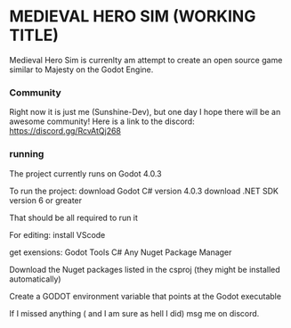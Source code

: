 
# MEDIEVAL HERO SIM (WORKING TITLE)
Medieval Hero Sim is currenlty am attempt to create an open source game similar to Majesty on the Godot Engine.

### Community
Right now it is just me (Sunshine-Dev), but one day I hope there will be an awesome community!
Here is a link to the discord: https://discord.gg/RcvAtQj268


### running
The project currently runs on Godot 4.0.3

To run the project:
	download Godot C# version 4.0.3
	download .NET SDK version 6 or greater

That should be all required to run it

For editing:
install VScode

get exensions:
	Godot Tools	
	C#
	Any Nuget Package Manager

Download the Nuget packages listed in the csproj (they might be installed automatically)

Create a GODOT environment variable that points at the Godot executable

If I missed anything ( and I am sure as hell I did) msg me on discord. 